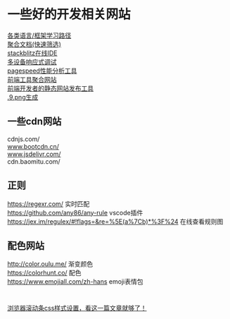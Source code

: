 # 一些好的开发相关网站

[各类语言/框架学习路径](https://roadmap.sh/)  
[聚合文档(快速筛选)](https://devdocs.io/)  
[stackblitz在线IDE](https://stackblitz.com/)  
[多设备响应式调试](https://responsively.app/)  
[pagespeed性能分析工具](https://pagespeed.web.dev/)  
[前端工具聚合网站](https://smalldev.tools/)  
[前端开发者的静态网站发布工具](https://surge.sh/)  
[.9.png生成](http://romannurik.github.io/AndroidAssetStudio/nine-patches.html#&sourceDensity=320&name=example)

## 一些cdn网站  
cdnjs.com/  
www.bootcdn.cn/  
www.jsdelivr.com/  
cdn.baomitu.com/  

## 正则
https://regexr.com/ 实时匹配  
https://github.com/any86/any-rule vscode插件  
https://jex.im/regulex/#!flags=&re=%5E(a%7Cb)*%3F%24 在线查看规则图  

## 配色网站  
http://color.oulu.me/ 渐变颜色  
https://colorhunt.co/ 配色  
https://www.emojiall.com/zh-hans emoji表情包  

# 
[浏览器滚动条css样式设置，看这一篇文章就够了！](https://blog.csdn.net/qq_44624742/article/details/117694764)
